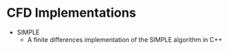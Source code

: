 # CFD Implementations

+ SIMPLE
	+ A finite differences implementation of the SIMPLE algorithm in C++
